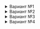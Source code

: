<details>

<summary>Вариант №1</summary>

```sdbl
ВЫБРАТЬ
  Регистр1.Номенклатура,
  Регистр1.Цена
ИЗ РегистрСведений.ЦеныНоменклатуры КАК Регистр1
ГДЕ
  Регистр1.Период В (ВЫБРАТЬ Максимум(Период) ИЗ РегистрСведений.ЦеныНоменклатуры КАК Регистр
    ГДЕ Регистр.Номенклатура = Регистр1.Номенклатура)
```

![image](https://github.com/user-attachments/assets/5b982376-5357-411d-86f0-80223ab38b53)


```sql
SELECT
    T1._Fld8618RRef,
    T1._Fld8620
FROM
    dbo._InfoRg8616 T1
WHERE
    ((T1._Fld10589 = @P1))
    AND (
        T1._Period IN (
            SELECT
                MAX(T2._Period) AS Q_001_F_000_
            FROM
                dbo._InfoRg8616 T2
            WHERE
                ((T2._Fld10589 = @P2))
                AND ((T2._Fld8618RRef = T1._Fld8618RRef))
        )
    )
```

Время выполнения 0.3с. Результат 228 942

</details>

<details>

<summary>Вариант №2</summary>

```
ВЫБРАТЬ
  Регистр1.Номенклатура,
  Регистр1.Цена
ИЗ РегистрСведений.ЦеныНоменклатуры КАК Регистр1
ГДЕ
  (Регистр1.Период, Регистр1.Номенклатура) В (ВЫБРАТЬ Максимум(Период), Номенклатура ИЗ РегистрСведений.ЦеныНоменклатуры КАК Регистр сгруппировать по номенклатура)
```

```sql
SELECT
    T1._Fld8618RRef,
    T1._Fld8620
FROM
    dbo._InfoRg8616 T1
WHERE
    ((T1._Fld10589 = @P1))
    AND (
        EXISTS(
            SELECT
                1
            FROM
                dbo._InfoRg8616 T2
            WHERE
                (T2._Fld10589 = @P2)
            GROUP BY
                T2._Fld8618RRef
            HAVING
                (T1._Period = MAX(T2._Period))
                AND (T1._Fld8618RRef = T2._Fld8618RRef)
        )
    )
```

Время выполнения 0.3с. Результат 228 942

</details>

<details>

<summary>Вариант №3</summary>

```
ВЫБРАТЬ
  Регистр1.Номенклатура,
  Регистр1.Цена
ИЗ РегистрСведений.ЦеныНоменклатуры КАК Регистр1
ГДЕ
  Регистр1.Период В (ВЫБРАТЬ первые 1 Период ИЗ РегистрСведений.ЦеныНоменклатуры где Номенклатура = Регистр1.номенклатура  УПОРЯДОЧИТЬ ПО Период убыв)
```

```sql
SELECT
    T1._Fld8618RRef,
    T1._Fld8620
FROM
    dbo._InfoRg8616 T1
WHERE
    ((T1._Fld10589 = @P1))
    AND (
        T1._Period IN (
            SELECT
                TOP 1 T2._Period AS Q_001_F_000_
            FROM
                dbo._InfoRg8616 T2
            WHERE
                ((T2._Fld10589 = @P2))
                AND ((T2._Fld8618RRef = T1._Fld8618RRef))
            ORDER BY
                (T2._Period) DESC
        )
    )
```

Время выполнения 1.9с. Результат 228 942

</details>

<details>

<summary>Вариант №4</summary>

```
ВЫБРАТЬ
  Регистр1.Номенклатура,
  Регистр1.Цена
ИЗ РегистрСведений.ЦеныНоменклатуры КАК Регистр1
  ЛЕВОЕ СОЕДИНЕНИЕ РегистрСведений.ЦеныНоменклатуры КАК Регистр2
  ПО Регистр1.Номенклатура = Регистр2.Номенклатура И Регистр1.Период < Регистр2.Период
ГДЕ Регистр2.Период  IS NULL
```

```sql
SELECT
    T1._Fld8618RRef,
    T1._Fld8620
FROM
    dbo._InfoRg8616 T1
    LEFT OUTER JOIN dbo._InfoRg8616 T2 ON (
        (T1._Fld8618RRef = T2._Fld8618RRef)
        AND (T1._Period < T2._Period)
    )
    AND (T2._Fld10589 = @P1)
WHERE
    ((T1._Fld10589 = @P2))
    AND ((T2._Period IS NULL))
```
![image](https://github.com/user-attachments/assets/d140739e-1aff-4380-813b-96b9da8b9061)


Время выполнения 7с. Результат 228 942

</details>
